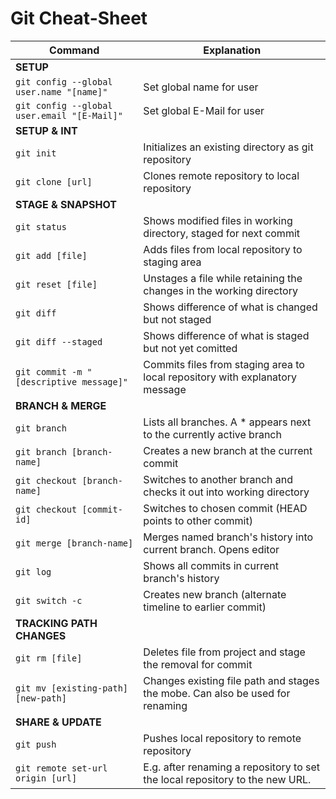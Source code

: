 # Git Cheat-Sheet

| Command                                       | Explanation |
| ----                                          | ----  |
| **SETUP**                                     |       |
| `git config --global user.name "[name]" `     | Set global name for user |
| `git config --global user.email "[E-Mail]"`   | Set global E-Mail for user |
| **SETUP & INT**                               |       |
| `git init`                                    | Initializes an existing directory as git repository |
| `git clone [url]`                             | Clones remote repository to local repository |
| **STAGE & SNAPSHOT**                          |       |
| `git status`                                  | Shows modified files in working directory, staged for next commit |
| `git add [file]`                              | Adds files from local repository to staging area |
| `git reset [file]`                            | Unstages a file while retaining the changes in the working directory |
| `git diff`                                    | Shows difference of what is changed but not staged |
| `git diff --staged`                           | Shows difference of what is staged but not yet comitted |
| `git commit -m "[descriptive message]"`       | Commits files from staging area to local repository with explanatory message |
| **BRANCH & MERGE**                            |       |
| `git branch`                                  | Lists all branches. A * appears next to the currently active branch |
| `git branch [branch-name]`                    | Creates a new branch at the current commit |
| `git checkout [branch-name]`                  | Switches to another branch and checks it out into working directory |
| `git checkout [commit-id]`                    | Switches to chosen commit (HEAD points to other commit) |
| `git merge [branch-name]`                     | Merges named branch's history into current branch. Opens editor |
| `git log`                                     | Shows all commits in current branch's history |
| `git switch -c`                               | Creates new branch (alternate timeline to earlier commit) |
|**TRACKING PATH CHANGES**                      |       |
| `git rm [file]`                               | Deletes file from project and stage the removal for commit |
| `git mv [existing-path][new-path]`            | Changes existing file path and stages the mobe. Can also be used for renaming |
| **SHARE & UPDATE**                            |       |
| `git push`                                    | Pushes local repository to remote repository |
| `git remote set-url origin [url]`              | E.g. after renaming a repository to set the local repository to the new URL. | 
